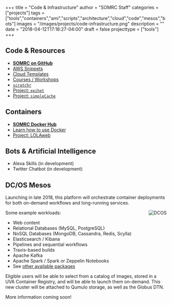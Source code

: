 +++
title = "Code & Infrastructure"
author = "SOMRC Staff"
categories = ["projects"]
tags = ["tools","containers","ami","scripts","architecture","cloud","code","mesos","bots"]
images = "/images/projects/code-infrastructure.png"
description = ""
date = "2018-04-12T17:18:27-04:00"
draft = false
projecttype = ["tools"]
+++

<!-- <img align="right" alt="GitHub" style="max-height:80px;padding-right:6em;" src="/images/octocat-logo.png"> -->

## Code & Resources

* [**SOMRC on GitHub**](https://github.com/uvasomrc/)
* [AWS Snippets](https://github.com/uvasomrc/aws-snippets)
* [Cloud Templates](https://github.com/uvasomrc/cloud-templates)
* [Courses / Workshops](https://github.com/uvasomrc/courses)
* [`scratchr`](https://github.com/uvasomrc/scratchr)
* [Project: `epihet`](/project/epihet/)
* [Project: `simpleCache`](/project/simplecache/)

<!-- <img align="right" alt="Docker" style="max-height:80px;padding-right:6em;" src="/images/docker-logo.png"> -->

## Containers

* [**SOMRC Docker Hub**](https://hub.docker.com/u/somrc/dashboard/)
* [Learn how to use Docker](https://github.com/uvasomrc/courses/blob/master/workshops/docker/README.md)
* [Project: LOLAweb](/project/lolaweb/)

## Bots & Artificial Intelligence

* Alexa Skills (in development)
* Twitter Chatbot (in development)

## DC/OS Mesos

Launching in late 2018, this platform will orchestrate container deployments for both on-demand workflows and long-running services.

<img align="right" alt="DCOS" style="max-width:34%;" src="/images/dcos-logo.png">
Some example workloads:

* Web content
* Relational Databases (MySQL, PostgreSQL)
* NoSQL Databases (MongoDB, Cassandra, Redis, Scylla)
* Elasticsearch / Kibana
* Pipelines and sequential workflows
* Travis-based builds
* Apache Kafka 
* Apache Spark / Spark or Zeppelin Notebooks
* See [other available packages](https://universe.dcos.io/#/packages)

Eligible users will be able to select from a catalog of images, stored in a UVA Container Registry, and will be able to launch them on-demand. This new cluster will be attached to Qumulo storage, as well as the Globus DTN.

More information coming soon!

